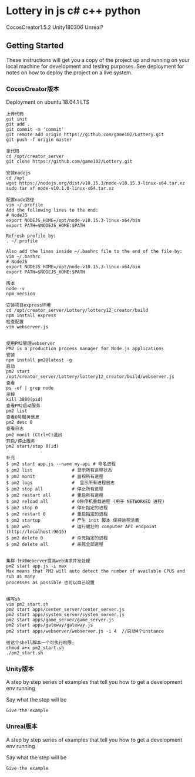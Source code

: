 # Lottery in js c# c++ python

CocosCreator1.5.2 Unity180306 Unreal?

## Getting Started

These instructions will get you a copy of the project up and running on your local machine for development and testing purposes. See deployment for notes on how to deploy the project on a live system.

### CocosCreator版本

Deployment on ubuntu 18.04.1 LTS

```
上传代码
git init
git add .
git commit -m 'commit'
git remote add origin https://github.com/game102/Lottery.git
git push -f origin master

拿代码
cd /opt/creator_server
git clone https://github.com/game102/Lottery.git

安装nodejs
cd /opt
wget https://nodejs.org/dist/v10.15.3/node-v10.15.3-linux-x64.tar.xz
sudo tar xf node-v10.1.0-linux-x64.tar.xz

配置node路径
vim ~/.profile
Add the following lines to the end:
# NodeJS
export NODEJS_HOME=/opt/node-v10.15.3-linux-x64/bin
export PATH=$NODEJS_HOME:$PATH

Refresh profile by:
. ~/.profile

Also add the lines inside ~/.bashrc file to the end of the file by:
vim ~/.bashrc
# NodeJS         
export NODEJS_HOME=/opt/node-v10.15.3-linux-x64/bin
export PATH=$NODEJS_HOME:$PATH

版本
node -v
npm version

安装项目express环境
cd /opt/creator_server/Lottery/lottery12_creator/build
npm install express
检查配置
vim webserver.js


使用PM2管理webserver
PM2 is a production process manager for Node.js applications
安装
npm install pm2@latest -g
启动      
pm2 start /opt/creator_server/Lottery/lottery12_creator/build/webserver.js
查看
ps -ef | grep node
杀掉
kill 3880(pid)
查看PM2启动服务
pm2 list
查看0号服务信息
pm2 desc 0
查看日志
pm2 monit (Ctrl+C)退出
开启/停止服务
pm2 start/stop 0(id)
 
补充
$ pm2 start app.js --name my-api # 命名进程
$ pm2 list               # 显示所有进程状态
$ pm2 monit              # 监视所有进程
$ pm2 logs               #  显示所有进程日志
$ pm2 stop all           # 停止所有进程
$ pm2 restart all        # 重启所有进程
$ pm2 reload all         # 0秒停机重载进程 (用于 NETWORKED 进程)
$ pm2 stop 0             # 停止指定的进程
$ pm2 restart 0          # 重启指定的进程
$ pm2 startup            # 产生 init 脚本 保持进程活着
$ pm2 web                # 运行健壮的 computer API endpoint (http://localhost:9615)
$ pm2 delete 0           # 杀死指定的进程
$ pm2 delete all         # 杀死全部进程 


集群-针对Weberver提高web请求并发处理
pm2 start app.js -i max
Max means that PM2 will auto detect the number of available CPUS and run as many
processes as possible 也可以自己设置


编写sh
vim pm2_start.sh
pm2 start apps/center_server/center_server.js
pm2 start apps/system_server/system_server.js
pm2 start apps/game_server/game_server.js
pm2 start apps/gateway/gateway.js
pm2 start apps/webserver/webserver.js -i 4  //启动4个instance

给这个shell脚本一个可执行权限;
chmod a+x pm2_start.sh  
./pm2_start.sh
```

### Unity版本

A step by step series of examples that tell you how to get a development env running

Say what the step will be

```
Give the example
```

### Unreal版本

A step by step series of examples that tell you how to get a development env running

Say what the step will be

```
Give the example
```
